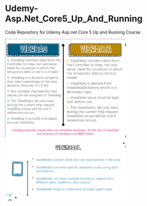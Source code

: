 # Udemy-Asp.Net_Core5_Up_And_Running
Code Repository for Udemy Asp.net Core 5 Up and Running Course

<img src="/Rocky/wwwroot/images/ViewBagVsViewdata.PNG" width="400"/>  <img src="/Rocky/wwwroot/images/ViewModel.PNG" width="400"/> 

